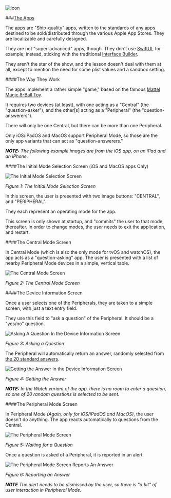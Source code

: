 ![Icon](../img/icon.png)

###[The Apps](https://github.com/LittleGreenViper/TheBasicsOfCoreBluetooth/tree/master/Apps-src)

The apps are "Ship-quality" apps, written to the standards of any apps destined to be sold/distributed through the various Apple App Stores. They are localizable and carefully designed.

They are not "super-advanced" apps, though. They don't use [SwiftUI](https://developer.apple.com/documentation/swiftui), for example; instead, sticking with the traditional [Interface Builder](https://developer.apple.com/xcode/interface-builder/).

They aren't the star of the show, and the lesson doesn't deal with them at all, except to mention the need for some plist values and a sandbox setting.

####The Way They Work

The apps implement a rather simple "game," based on the famous [Mattel Magic 8-Ball Toy](https://en.wikipedia.org/wiki/Magic_8-Ball).

It requires two devices (at least), with one acting as a "Central" (the "question-asker"), and the other[s] acting as a "Peripheral" (the "question-answerers").

There will only be one Central, but there can be more than one Peripheral.

Only iOS/iPadOS and MacOS support Peripheral Mode, so those are the only app variants that can act as "question-answerers."

***NOTE:** The following example images are from the iOS app, on an iPad and an iPhone.*

####The Initial Mode Selection Screen (iOS and MacOS apps Only)

![The Initial Mode Selection Screen](../img/Figure-1.png)

*Figure 1: The Initial Mode Selection Screen*

In this screen, the user is presented with two image buttons: "CENTRAL", and "PERIPHERAL".

They each represent an operating mode for the app.

This screen is only shown at startup, and "commits" the user to that mode, thereafter. In order to change modes, the user needs to exit the application, and restart.

####The Central Mode Screen

In Central Mode (which is also the only mode for tvOS and watchOS), the app acts as a "question-asking" app. The user is presented with a list of nearby Peripheral Mode devices in a simple, vertical table.

![The Central Mode Screen](../img/Figure-2.png)

*Figure 2: The Central Mode Screen*

####The Device Information Screen

Once a user selects one of the Peripherals, they are taken to a simple screen, with just a text entry field.

They use this field to "ask a question" of the Peripheral. It should be a "yes/no" question.

![Asking A Question In the Device Information Screen](../img/Figure-3.png)

*Figure 3: Asking a Question*

The Peripheral will automatically return an answer, randomly selected from [the 20 standard answers](https://en.wikipedia.org/wiki/Magic_8-Ball#Possible_answers).

![Getting the Answer In the Device Information Screen](../img/Figure-4.png)

*Figure 4: Getting the Answer*

***NOTE:** In the Watch variant of the app, there is no room to enter a question, so one of 20 random questions is selected to be sent.*

####The Peripheral Mode Screen

In Peripheral Mode *(Again, only for iOS/iPadOS and MacOS)*, the user doesn't do anything. The app reacts automatically to questions from the Central.

![The Peripheral Mode Screen](../img/Figure-5.png)

*Figure 5: Waiting for a Question*

Once a question is asked of a Peripheral, it is reported in an alert.

![The Peripheral Mode Screen Reports An Answer](../img/Figure-6.png)

*Figure 6: Reporting an Answer*

***NOTE** The alert needs to be dismissed by the user, so there is "a bit" of user interaction in Peripheral Mode.*